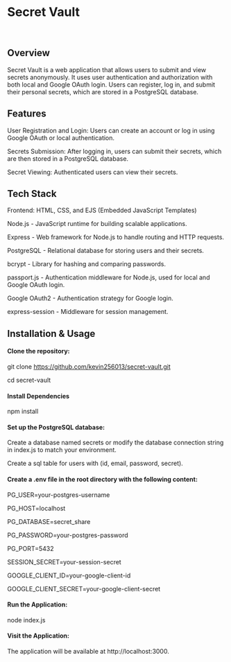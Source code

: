 # **Secret Vault**
<br/>

## Overview

Secret Vault is a web application that allows users to submit and view secrets anonymously. It uses user authentication and authorization with both local and Google OAuth login. Users can register, log in, and submit their personal secrets, which are stored in a PostgreSQL database.

## Features

User Registration and Login: Users can create an account or log in using Google OAuth or local authentication.

Secrets Submission: After logging in, users can submit their secrets, which are then stored in a PostgreSQL database.

Secret Viewing: Authenticated users can view their secrets.

## Tech Stack

Frontend: HTML, CSS, and EJS (Embedded JavaScript Templates)

Node.js - JavaScript runtime for building scalable applications.

Express - Web framework for Node.js to handle routing and HTTP requests.

PostgreSQL - Relational database for storing users and their secrets.

bcrypt - Library for hashing and comparing passwords.

passport.js - Authentication middleware for Node.js, used for local and Google OAuth login.

Google OAuth2 - Authentication strategy for Google login.

express-session - Middleware for session management.

## Installation & Usage

#### Clone the repository:

git clone https://github.com/kevin256013/secret-vault.git

cd secret-vault

#### Install Dependencies

npm install

#### Set up the PostgreSQL database:

Create a database named secrets or modify the database connection string in index.js to match your environment.

Create a sql table for users with (id, email, password, secret).

#### Create a .env file in the root directory with the following content:

PG_USER=your-postgres-username

PG_HOST=localhost

PG_DATABASE=secret_share

PG_PASSWORD=your-postgres-password

PG_PORT=5432

SESSION_SECRET=your-session-secret

GOOGLE_CLIENT_ID=your-google-client-id

GOOGLE_CLIENT_SECRET=your-google-client-secret

#### Run the Application:

node index.js

#### Visit the Application: 

The application will be available at http://localhost:3000.
